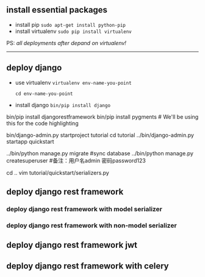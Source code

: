 ## install essential packages
- install pip
`sudo apt-get install python-pip`
- install virtualenv
`sudo pip install virtualenv`

 PS: *all deployments after depand on virtualenv!*

***

## deploy django
- use virtualenv
`virtualenv env-name-you-point`<p>
`cd env-name-you-point`
- install django
`bin/pip install django`










bin/pip install djangorestframework
bin/pip install pygments  # We'll be using this for the code highlighting

bin/django-admin.py startproject tutorial
cd tutorial
../bin/django-admin.py startapp quickstart

../bin/python manage.py migrate #sync database
../bin/python manage.py createsuperuser #备注：用户名admin 密码password123

cd ..
vim tutorial/quickstart/serializers.py

## deploy django rest framework
### deploy django rest framework with model serializer
### deploy django rest framework with non-model serializer
## deploy django rest framework jwt
## deploy django rest framework with celery
